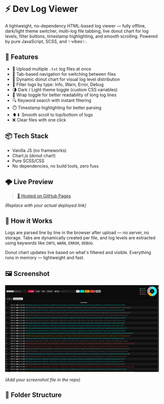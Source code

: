 # ⚡ Dev Log Viewer

A lightweight, no-dependency HTML-based log viewer — fully offline, dark/light theme switcher, multi-log file tabbing, live donut chart for log levels, filter buttons, timestamp highlighting, and smooth scrolling. Powered by pure JavaScript, SCSS, and ✨vibes✨.

## 🚀 Features

- 📁 Upload multiple `.txt` log files at once
- 🧭 Tab-based navigation for switching between files
- 🍩 Dynamic donut chart for visual log level distribution
- 🎯 Filter logs by type: Info, Warn, Error, Debug
- 🌗 Dark / Light theme toggle (custom CSS variables)
- 🧻 Wrap toggle for better readability of long log lines
- 🔍 Keyword search with instant filtering
- ⏱️ Timestamp highlighting for better parsing
- ⬆⬇ Smooth scroll to top/bottom of logs
- ❌ Clear files with one click

## 📦 Tech Stack

- Vanilla JS (no frameworks)
- Chart.js (donut chart)
- Pure SCSS/CSS
- No dependencies, no build tools, zero fuss

## 🌩️ Live Preview

> [🔗 Hosted on GitHub Pages](https://selvasaha.github.io/log-viewer/)

_(Replace with your actual deployed link)_

## 🧠 How it Works

Logs are parsed line by line in the browser after upload — no server, no storage. Tabs are dynamically created per file, and log levels are extracted using keywords like `INFO`, `WARN`, `ERROR`, `DEBUG`.

Donut chart updates live based on what's filtered and visible. Everything runs in memory — lightweight and fast.

## 🖼️ Screenshot

![Dev Log Viewer Screenshot](screenshot.png)

_(Add your screenshot file in the repo)_

## 📂 Folder Structure


